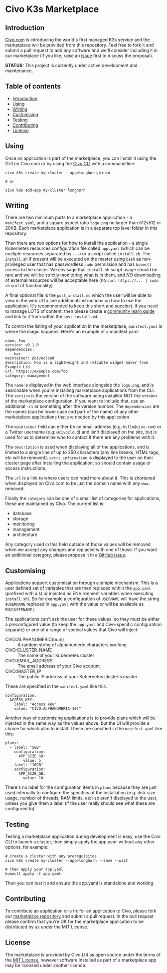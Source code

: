 # Civo K3s Marketplace

## Introduction
[Civo.com](https://www.civo.com) is introducing the world's first managed K3s service and the marketplace will be provided from this repository. Feel free to fork it and submit a pull request to add any software and we'll consider including it in our marketplace (if you like, raise an [issue](https://github.com/civo/k3s-marketplace/issues) first to discuss the proposal).

**STATUS:** This project is currently under active development and maintenance.

## Table of contents
- [Introduction](#introduction)
- [Using](#using) 
- [Writing](#writing)
- [Customising](#customising)
- [Testing](#testing)
- [Contributing](#contributing)
- [License](#license)

## Using

Once an application is part of the marketplace, you can install it using the GUI on Civo.com or by using the [Civo CLI](https://github.com/civo/cli) with a command line:

```
civo k8s create my-cluster --app=longhorn,minio

# or

civo k8s add-app my-cluster longhorn
```

## Writing

There are two minimum parts to a marketplace application - a `manifest.yaml`, and a square aspect ratio `logo.png` no larger than 512x512 or 20KB. Each marketplace application is in a separate top level folder in this repository. 

Then there are two options for how to install the application - a single  Kubernetes resources configuration file called `app.yaml` (which can be multiple resources separated by `---`) or a script called `install.sh`. The `install.sh` if present will be executed on the master using `bash` as non-privileged user that has passwordless `sudo` permission and has `kubectl` access to the cluster. We envisage that `install.sh` script usage should be rare and we will be strictly monitoring what is in them, and *NO* downloading of external resources will be acceptable here (no `curl https://... | sudo sh` sort of functionality)

A final optional file is the `post_install.md` which the user will be able to view in the web UI to see additional instructions on how to use the application. It's recommended to keep this short and succinct, if you need to manage LOTS of content, then please create a [community learn guide](https://www.civo.com/learn/creating-a-learn-guide) and link to it from within the `post_install.md`.

To control the listing of your application in the marketplace, `manifest.yaml` is where the magic happens. Here's an example of a manifest.yaml:

```
name: Foo
version: v0.1.0
dependencies:
  - bar
maintainer: @civocloud
description: Foo is a lightweight and reliable widget maker from Example Ltd.
url: https://example.com/foo
category: management
```

The `name` is displayed in the web interface alongside the `logo.png`, and is searchable when you're installing marketplace applications from the CLI. The `version` is the version of the software being installed NOT the version of the marketplace configuration. If you want to include that, use an additional `-r1` or something after the version number. The `dependencies` are the names (can be lower case and part of the name) of any other marketplace applications that are needed by this application.

The `maintainer` field can either be an email address (e.g. `hello@civo.com`) or a Twitter username (e.g. `@civocloud`) and isn't displayed on the site, but is used for us to determine who to contact if there are any problems with it.

The `description` is used when displaying all of the applications, and is limited to a single line of up to 250 characters (any line breaks, HTML tags, etc will be removed). `extra_information` is displayed to the user on their cluster page after installing the application, so should contain usage or access instructions.

The `url` is a link to where users can read more about it. This is shortened when displayed on Civo.com to be just the domain name with any `www.` removed.

Finally the `category` can be one of a small list of categories for applications, these are maintained by Civo. The current list is:

* database
* storage
* monitoring
* management
* architecture

Any category used in this field outside of those values will be removed when we accept any changes and replaced with one of those. If you want an additional category, please propose it in a [GitHub issue](https://github.com/civo/k3s-marketplace/issues).

## Customising

Applications support customisation through a simple mechanism. This is a user defined set of variables that are then replaced within the `app.yaml` (prefixed with a `$`) or injected as ENVironment variables when executing `install.sh`). So for example a configuration of `USERNAME` will have the string `$USERNAME` replaced in `app.yaml` with the value or will be available as `ENV[USERNAME]`.

The applications can't ask the user for these values, so they must be either a preconfigured value (to keep the `app.yaml` and Civo-specific configuration separate) or one of a range of special values that Civo will inject:

<dl>
  <dt>CIVO:ALPHANUMERIC(num)</dt>
  <dd>A random string of alphanumeric characters <code>num</code> long</dd>
  <dt>CIVO:CLUSTER_NAME</dt>
  <dd>The name of your Kubernetes cluster</dd>
  <dt>CIVO:EMAIL_ADDRESS</dt>
  <dd>The email address of your Civo account</dd>
  <dt>CIVO:MASTER_IP</dt>
  <dd>The public IP address of your Kubernetes cluster's master</dd>
</dl>

These are specified in the `manifest.yaml` like this:

```
configuration:
  ACCESS_KEY:
    label: "Access key"
    value: "CIVO:ALPHANUMERIC(10)"
```

Another way of customising applications is to provide plans which will be injected in the same way as the values above, but the UI will provide a choice for which plan to install. These are specified in the `manifest.yaml` like this:

```
plans:
  - label: "5GB"
    configuration:
      APP_SIZE_GB: 
        value: 5
  - label: "10GB"
    configuration:
      APP_SIZE_GB: 
        value: 10
```

There's no label for the configuration items in `plans` because they are just used internally to configure the specifics of the installation (e.g. disk size usage, number of threads, RAM limits, etc) so aren't displayed to the user, unless you give them a label (if the user really should see what these are configured to).

## Testing

Testing a marketplace application during development is easy, use the Civo CLI to launch a cluster, then simply apply the app.yaml without any other options, for example:

```
# Create a cluster with any prerequisites
civo k8s create my-cluster --app=longhorn --save --wait

# Then apply your app.yaml
kubectl apply -f app.yaml
```

Then you can test it and ensure the app.yaml is standalone and working.

## Contributing

To contribute an application or a fix for an application to Civo, please fork our [marketplace repository](https://github.com/civo/k3s-marketplace) and submit a pull request. In the pull request please confirm that you're OK for the marketplace application to be distributed by us under the MIT License.

## License

The marketplace is provided by Civo Ltd as open source under the terms of the [MIT License](https://opensource.org/licenses/MIT), however software installed as part of a marketplace app may be licensed under another licence.
